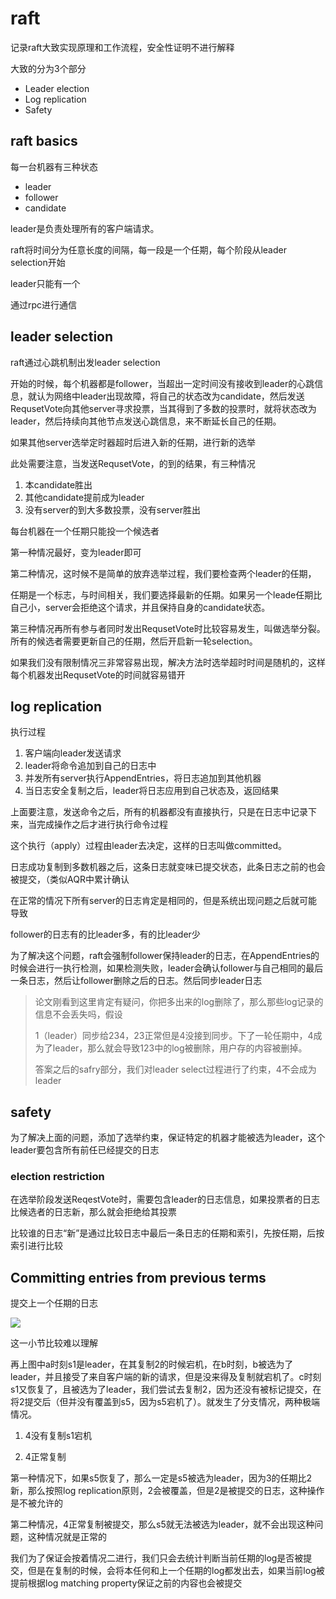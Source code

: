 # raft

记录raft大致实现原理和工作流程，安全性证明不进行解释

大致的分为3个部分

- Leader election
- Log replication
- Safety

## raft basics

每一台机器有三种状态

- leader
- follower
- candidate

leader是负责处理所有的客户端请求。

raft将时间分为任意长度的间隔，每一段是一个任期，每个阶段从leader selection开始

leader只能有一个

通过rpc进行通信

## leader selection

raft通过心跳机制出发leader selection

开始的时候，每个机器都是follower，当超出一定时间没有接收到leader的心跳信息，就认为网络中leader出现故障，将自己的状态改为candidate，然后发送RequsetVote向其他server寻求投票，当其得到了多数的投票时，就将状态改为leader，然后持续向其他节点发送心跳信息，来不断延长自己的任期。

如果其他server选举定时器超时后进入新的任期，进行新的选举



此处需要注意，当发送RequsetVote，的到的结果，有三种情况

1. 本candidate胜出
2. 其他candidate提前成为leader
3. 没有server的到大多数投票，没有server胜出



每台机器在一个任期只能投一个候选者

第一种情况最好，变为leader即可

第二种情况，这时候不是简单的放弃选举过程，我们要检查两个leader的任期，

任期是一个标志，与时间相关，我们要选择最新的任期。如果另一个leade任期比自己小，server会拒绝这个请求，并且保持自身的candidate状态。

第三种情况再所有参与者同时发出RequsetVote时比较容易发生，叫做选举分裂。所有的候选者需要更新自己的任期，然后开启新一轮selection。

如果我们没有限制情况三非常容易出现，解决方法时选举超时时间是随机的，这样每个机器发出RequsetVote的时间就容易错开



## log replication

执行过程

1. 客户端向leader发送请求
2. leader将命令追加到自己的日志中
3. 并发所有server执行AppendEntries，将日志追加到其他机器
4. 当日志安全复制之后，leader将日志应用到自己状态及，返回结果



上面要注意，发送命令之后，所有的机器都没有直接执行，只是在日志中记录下来，当完成操作之后才进行执行命令过程

这个执行（apply）过程由leader去决定，这样的日志叫做committed。

日志成功复制到多数机器之后，这条日志就变味已提交状态，此条日志之前的也会被提交，（类似AQR中累计确认



在正常的情况下所有server的日志肯定是相同的，但是系统出现问题之后就可能导致

follower的日志有的比leader多，有的比leader少

为了解决这个问题，raft会强制follower保持leader的日志，在AppendEntries的时候会进行一执行检测，如果检测失败，leader会确认follower与自己相同的最后一条日志，然后让follower删除之后的日志。然后同步leader日志

> 论文刚看到这里肯定有疑问，你把多出来的log删除了，那么那些log记录的信息不会丢失吗，假设
>
> 1（leader）同步给234，23正常但是4没接到同步。下了一轮任期中，4成为了leader，那么就会导致123中的log被删除，用户存的内容被删掉。
>
> 答案之后的safry部分，我们对leader select过程进行了约束，4不会成为leader





## safety

为了解决上面的问题，添加了选举约束，保证特定的机器才能被选为leader，这个leader要包含所有前任已经提交的日志

### election restriction

在选举阶段发送ReqestVote时，需要包含leader的日志信息，如果投票者的日志比候选者的日志新，那么就会拒绝给其投票

比较谁的日志“新”是通过比较日志中最后一条日志的任期和索引，先按任期，后按索引进行比较

## Committing entries from previous terms

提交上一个任期的日志

![](https://pic1.zhimg.com/80/v2-a8b60d365f115ea1f192d76c170e06ab_720w.webp?source=1940ef5c)

这一小节比较难以理解

再上图中a时刻s1是leader，在其复制2的时候宕机，在b时刻，b被选为了leader，并且接受了来自客户端的新的请求，但是没来得及复制就宕机了。c时刻s1又恢复了，且被选为了leader，我们尝试去复制2，因为还没有被标记提交，在将2提交后（但并没有覆盖到s5，因为s5宕机了）。就发生了分支情况，两种极端情况。

1. 4没有复制s1宕机

2. 4正常复制

第一种情况下，如果s5恢复了，那么一定是s5被选为leader，因为3的任期比2新，那么按照log replication原则，2会被覆盖，但是2是被提交的日志，这种操作是不被允许的

第二种情况，4正常复制被提交，那么s5就无法被选为leader，就不会出现这种问题，这种情况就是正常的



我们为了保证会按着情况二进行，我们只会去统计判断当前任期的log是否被提交，但是在复制的时候，会将本任何和上一个任期的log都发出去，如果当前log被提前根据log matching property保证之前的内容也会被提交